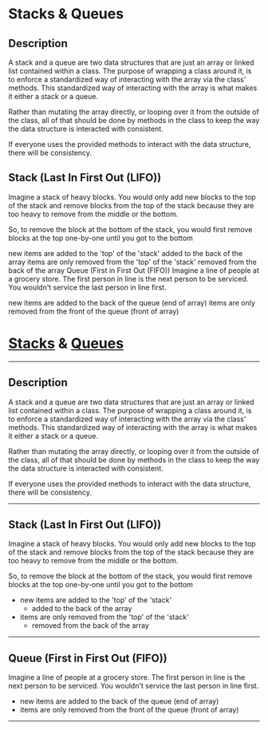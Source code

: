 # Stacks & Queues
## Description
A stack and a queue are two data structures that are just an array or linked list contained within a class. The purpose of wrapping a class around it, is to enforce a standardized way of interacting with the array via the class' methods. This standardized way of interacting with the array is what makes it either a stack or a queue.

Rather than mutating the array directly, or looping over it from the outside of the class, all of that should be done by methods in the class to keep the way the data structure is interacted with consistent.

If everyone uses the provided methods to interact with the data structure, there will be consistency.

## Stack (Last In First Out (LIFO))
Imagine a stack of heavy blocks. You would only add new blocks to the top of the stack and remove blocks from the top of the stack because they are too heavy to remove from the middle or the bottom.

So, to remove the block at the bottom of the stack, you would first remove blocks at the top one-by-one until you got to the bottom

new items are added to the 'top' of the 'stack'
added to the back of the array
items are only removed from the 'top' of the 'stack'
removed from the back of the array
Queue (First in First Out (FIFO))
Imagine a line of people at a grocery store. The first person in line is the next person to be serviced. You wouldn't service the last person in line first.

new items are added to the back of the queue (end of array)
items are only removed from the front of the queue (front of array)
# [Stacks](../Stack//index.js) & [Queues](./index.js)

---

## Description

A stack and a queue are two data structures that are just an
array or linked list contained within a class. The purpose
of wrapping a class around it, is to enforce a standardized
way of interacting with the array via the class' methods.
This standardized way of interacting with the array is what
makes it either a stack or a queue.

Rather than mutating the array directly, or looping over it from the outside of the class,
all of that should be done by methods in the class to keep the way
the data structure is interacted with consistent.

If everyone uses the provided methods to interact with the data structure,
there will be consistency.

---

## Stack (Last In First Out (LIFO))

Imagine a stack of heavy blocks. You would only add new blocks
to the top of the stack and remove blocks from the top of the stack because they are too heavy to remove from the middle or the bottom.

So, to remove the block at the bottom of the stack, you would first remove
blocks at the top one-by-one until you got to the bottom

- new items are added to the 'top' of the 'stack'
  - added to the back of the array
- items are only removed from the 'top' of the 'stack'
  - removed from the back of the array

---

## Queue (First in First Out (FIFO))

Imagine a line of people at a grocery store.
The first person in line is the next person to be serviced.
You wouldn't service the last person in line first.

- new items are added to the back of the queue (end of array)
- items are only removed from the front of the queue (front of array)

---